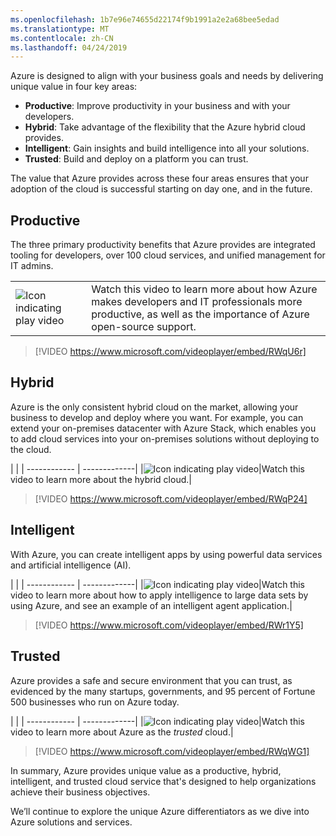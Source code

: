 ```yaml
---
ms.openlocfilehash: 1b7e96e74655d22174f9b1991a2e2a68bee5edad
ms.translationtype: MT
ms.contentlocale: zh-CN
ms.lasthandoff: 04/24/2019
---
```

Azure is designed to align with your business goals and needs by delivering unique value in four key areas: 

- **Productive**: Improve productivity in your business and with your developers.
- **Hybrid**: Take advantage of the flexibility that the Azure hybrid cloud provides. 
- **Intelligent**: Gain insights and build intelligence into all your solutions.
- **Trusted**: Build and deploy on a platform you can trust.

The value that Azure provides across these four areas ensures that your adoption of the cloud is successful starting on day one, and in the future.

## <a name="productive"></a>Productive

The three primary productivity benefits that Azure provides are integrated tooling for developers, over 100 cloud services, and unified management for IT admins.

|  |  |
| ------------ | -------------| 
|![Icon indicating play video](../media/video_icon.png)|Watch this video to learn more about how Azure makes developers and IT professionals more productive, as well as the importance of Azure open-source support.|
>[!VIDEO https://www.microsoft.com/videoplayer/embed/RWqU6r]

## <a name="hybrid"></a>Hybrid

Azure is the only consistent hybrid cloud on the market, allowing your business to develop and deploy where you want. For example, you can extend your on-premises datacenter with Azure Stack, which enables you to add cloud services into your on-premises solutions without deploying to the cloud.

  |  |
| ------------ | -------------| 
|![Icon indicating play video](../media/video_icon.png)|Watch this video to learn more about the hybrid cloud.|
>[!VIDEO https://www.microsoft.com/videoplayer/embed/RWqP24]

## <a name="intelligent"></a>Intelligent

With Azure, you can create intelligent apps by using powerful data services and artificial intelligence (AI).

  |  |
| ------------ | -------------| 
|![Icon indicating play video](../media/video_icon.png)|Watch this video to learn more about how to apply intelligence to large data sets by using Azure, and see an example of an intelligent agent application.|
>[!VIDEO https://www.microsoft.com/videoplayer/embed/RWr1Y5]

## <a name="trusted"></a>Trusted

Azure provides a safe and secure environment that you can trust, as evidenced by the many startups, governments, and 95 percent of Fortune 500 businesses who run on Azure today.

  |  |
| ------------ | -------------| 
|![Icon indicating play video](../media/video_icon.png)|Watch this video to learn more about Azure as the *trusted* cloud.|
>[!VIDEO https://www.microsoft.com/videoplayer/embed/RWqWG1]

In summary, Azure provides unique value as a productive, hybrid, intelligent, and trusted cloud service that's designed to help organizations achieve their business objectives.

We’ll continue to explore the unique Azure differentiators as we dive into Azure solutions and services.
